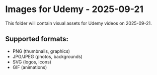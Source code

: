 # Images for Udemy - 2025-09-21

This folder will contain visual assets for Udemy videos on 2025-09-21.

## Supported formats:
- PNG (thumbnails, graphics)
- JPG/JPEG (photos, backgrounds)
- SVG (logos, icons)
- GIF (animations)

